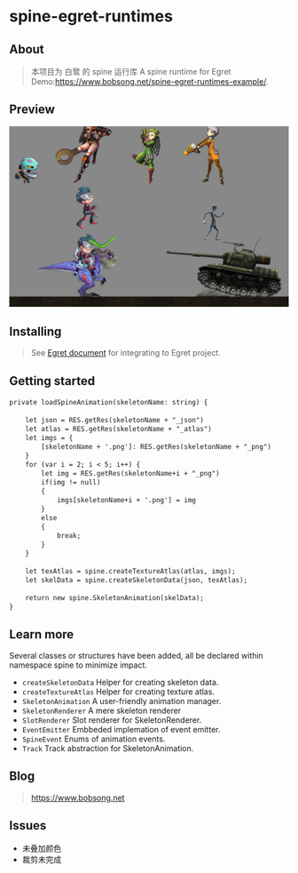 # spine-egret-runtimes

## About

> 本项目为 白鹭  的 spine 运行库
> A spine runtime for Egret  
> Demo:https://www.bobsong.net/spine-egret-runtimes-example/.

## Preview
![img](https://github.com/BobSongCN/spine-egret-runtimes/blob/master/preview.png)

## Installing
> See [Egret document](http://developer.egret.com/cn/github/egret-docs/Engine2D/projectConfig/libraryProject/index.html) for integrating to Egret project.

## Getting started

```
private loadSpineAnimation(skeletonName: string) {

    let json = RES.getRes(skeletonName + "_json")
    let atlas = RES.getRes(skeletonName + "_atlas")
    let imgs = {
        [skeletonName + '.png']: RES.getRes(skeletonName + "_png")
    }
    for (var i = 2; i < 5; i++) {
        let img = RES.getRes(skeletonName+i + "_png")
        if(img != null)
        {
            imgs[skeletonName+i + '.png'] = img
        }
        else
        {
            break;
        }
    }

    let texAtlas = spine.createTextureAtlas(atlas, imgs);
    let skelData = spine.createSkeletonData(json, texAtlas);

    return new spine.SkeletonAnimation(skelData);
}
```

## Learn more
Several classes or structures have been added, all be declared within namespace spine to minimize impact.
- `createSkeletonData`  Helper for creating skeleton data.
- `createTextureAtlas` Helper for creating texture atlas.
- `SkeletonAnimation` A user-friendly animation manager.
- `SkeletonRenderer` A mere skeleton renderer
- `SlotRenderer` Slot renderer for SkeletonRenderer.
- `EventEmitter` Embbeded implemation of event emitter.
- `SpineEvent` Enums of animation events.
- `Track` Track abstraction for SkeletonAnimation.

## Blog
> https://www.bobsong.net

## Issues

- 未叠加颜色
- 裁剪未完成
